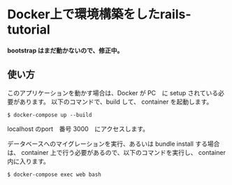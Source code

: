 # Docker上で環境構築をしたrails-tutorial 

#### bootstrap はまだ動かないので、修正中。

## 使い方

このアプリケーションを動かす場合は、Docker が PC　に setup されている必要があります。
以下のコマンドで、build して、 container を起動します。

```
$ docker-compose up --build
```

localhost のport　番号 3000　にアクセスします。


データベースへのマイグレーションを実行、あるいは bundle install する場合は、 container 上で行う必要があるので、以下のコマンドを実行し、 container 内に入ります。

```
$ docker-compose exec web bash
```
